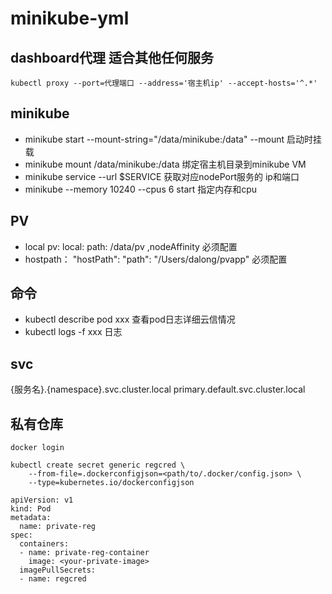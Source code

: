 # minikube-yml

## dashboard代理 适合其他任何服务

```
kubectl proxy --port=代理端口 --address='宿主机ip' --accept-hosts='^.*'
```

## minikube

- minikube start --mount-string="/data/minikube:/data" --mount 启动时挂载
- minikube mount /data/minikube:/data 绑定宿主机目录到minikube VM
- minikube service --url $SERVICE 获取对应nodePort服务的 ip和端口
- minikube --memory 10240 --cpus 6 start 指定内存和cpu

## PV

- local pv: local:  path: /data/pv ,nodeAffinity 必须配置
- hostpath： "hostPath": "path": "/Users/dalong/pvapp" 必须配置

## 命令

- kubectl describe pod xxx 查看pod日志详细云信情况
- kubectl logs -f xxx  日志

## svc

{服务名}.{namespace}.svc.cluster.local
primary.default.svc.cluster.local

## 私有仓库

```
docker login

kubectl create secret generic regcred \
    --from-file=.dockerconfigjson=<path/to/.docker/config.json> \
    --type=kubernetes.io/dockerconfigjson

apiVersion: v1
kind: Pod
metadata:
  name: private-reg
spec:
  containers:
  - name: private-reg-container
    image: <your-private-image>
  imagePullSecrets:
  - name: regcred
```

